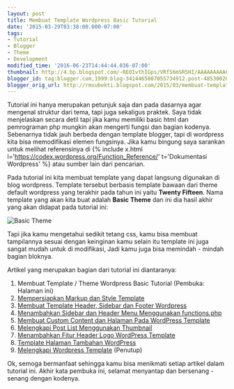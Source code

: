 ```yaml
---
layout: post
title: Membuat Template Wordpress Basic Tutorial
date: '2015-03-29T03:38:00.000-07:00'
tags:
- Tutorial
- Blogger
- Theme
- Development
modified_time: '2016-06-23T14:44:44.036-07:00'
thumbnail: http://4.bp.blogspot.com/-REO1vthIGps/VRfS6mSR5HI/AAAAAAAAA6c/Lnw8CKLUi88/s72-c/basic%2Bblog.png
blogger_id: tag:blogger.com,1999:blog-3414465807055734912.post-4853002057749938332
blogger_orig_url: http://rmsubekti.blogspot.com/2015/03/membuat-template-theme-wordpress-basic.html
---
```

Tutorial ini hanya merupakan petunjuk saja dan pada dasarnya agar mengenal struktur dari tema, tapi juga sekaligus praktek. Saya tidak menjelaskan secara detil tapi jika kamu memiliki basic html dan pemrograman php mungkin akan mengerti fungsi dan bagian kodenya. Sebenarnya tidak jauh berbeda dengan template blogger, tapi di wordpress kita bisa memodifikasi elemen fungsinya. Jika kamu bingung saya sarankan untuk melihat referensinya di {% include x.html l='https://codex.wordpress.org/Function_Reference/' t='Dokumentasi Wordpress' %} atau sumber lain dari pencarian.

Pada tutorial ini kita membuat template yang dapat langsung digunakan di blog wordpress. Template tersebut berbasis template bawaan dari theme default wordpress yang terakhir pada tahun ini yaitu **Twenty Fifteen**. Nama template yang akan kita buat adalah **Basic Theme** dan ini dia hasil akhir yang akan didapat pada tutorial ini:

![Basic Theme](https://4.bp.blogspot.com/-REO1vthIGps/VRfS6mSR5HI/AAAAAAAAA6c/Lnw8CKLUi88/s1600/basic%2Bblog.png)

Tapi jika kamu mengetahui sedikit tetang css, kamu bisa membuat tampilannya sesuai dengan keinginan kamu selain itu template ini juga sangat mudah untuk di modifikasi, Jadi kamu juga bisa memindah - mindah bagian bloknya.

Artikel yang merupakan bagian dari tutorial ini diantaranya:

1. Membuat Template / Theme Wordpress Basic Tutorial (Pembuka: Halaman ini)
2. [Mempersiapkan Markup dan Style Template ](./mempersiapkan-markup-dan-stylesheet-wordpress-theme)
3. [Membuat Template Header, Sidebar dan Footer Wordpress](./membuat-template-header-sidebar-dan.html)
4. [Menambahkan Sidebar dan Header Menu Menggunakan functions.php](./menambahkan-sidebar-dan-header-menu.html)
5. [Membuat Custom Content dan Halaman Pada WordPress Template](./membuat-custom-content-dan-halaman-pada.html)
6. [Melengkapi Post List Menggunakan Thumbnail](./melengkapi-post-list-menggunakan.html)
7. [Menambahkan Fitur Header Logo WordPress Template](./menambahkan-fitur-header-logo-wordpress.html)
8. [Template Halaman Tambahan WordPress](./template-halaman-tambahan-wordpress.html)
9. [Melengkapi Wordpress Template](./melengkapi-wordpress-template.html) (Penutup)

Ok, semoga bermanfaat sehingga kamu bisa menikmati setiap artikel dalam tutorial ini. Akhir kata pembuka ini, selamat menyantap dan bersenang - senang dengan kodenya.

